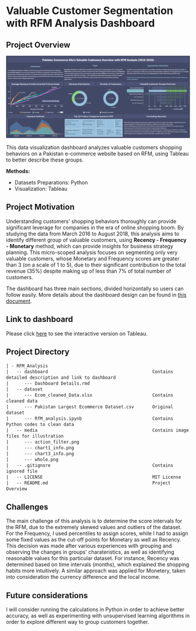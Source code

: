 # Valuable Customer Segmentation with RFM Analysis Dashboard 
## Project Overview

<img src="https://github.com/unguyen14/RFM_Analysis/blob/main/media/whole.png"></img>

This data visualization dashboard analyzes valuable customers shopping behaviors on a Pakistan e-commerce website based on RFM, using Tableau to better describe these groups.

**Methods:**
- Datasets Preparations: Python
- Visualization: Tableau

## Project Motivation

Understanding customers' shopping behaviors thoroughly can provide significant leverage for companies in the era of online shopping boom. By studying the data from March 2016 to August 2018, this analysis aims to identify different group of valuable customers, using **Recency - Frequency - Monetary** method, which can provide insights for business strategy planning. This micro-scoped analysis focuses on segmenting only very valuable customers, whose Monetary and Frequency scores are greater than 3 (on a scale of 1 to 5), due to their significant contribution to the total revenue (35%) despite making up of less than 7% of total number of customers. 

The dashboard has three main sections, divided horizontally so users can follow easily. More details about the dashboard design can be found in [this document](https://github.com/unguyen14/RFM_Analysis/blob/main/dashboard/Dashboard%20Details.rmd). 

## Link to dashboard
Please click [here](https://public.tableau.com/app/profile/winnie.nguyenn/viz/RFMAnalysis-Ecommerce/Dashboard2) to see the interactive version on Tableau.
 
## Project Directory
```
| - RFM_Analysis
|   -- dashboard                                        Contains detailed description and link to dashboard
|      --- Dashboard Details.rmd
|   -- dataset                                  
|      --- Ecom_cleaned_Data.xlsx                       Contains cleaned data 
|      --- Pakistan Largest Ecommerce Dataset.csv       Original dataset
|      --- RfM_analysis.ipynb                           Contains Python codes to clean data
|   -- media                                            Contains image files for illustration
|      --- action_filter.png
|      --- chart1_info.png
|      --- chart3_info.png
|      --- whole.png
|   -- .gitignore                                       Contains ignored file
|   -- LICENSE                                          MIT License
|   -- README.md                                        Project Overview
```

## Challenges
The main challenge of this analysis is to determine the score intervals for the RFM, due to the extremely skewed values and outliers of the dataset. For the Frequency, I used percentiles to assign scores, while I had to assign some fixed values as the cut-off points for Monetary as well as Recency. This decision was made after various experiences with grouping and observing the changes in groups' charateristics, as well as identifying reasonable values for this particular dataset. For instance, Recency was determined based on time intervals (months), which explained the shopping habits more intuitively. A similar approach was applied for Monetery, taken into consideration the currency difference and the local income. 

## Future considerations
I will consider running the calculations in Python in order to achieve better accuracy, as well as experimenting with unsupervised learning algorithms in order to explore different way to group customers together.



